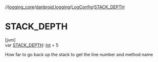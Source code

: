 //[logging_core](../../../index.md)/[danbroid.logging](../index.md)/[LogConfig](index.md)/[STACK_DEPTH](-s-t-a-c-k_-d-e-p-t-h.md)

# STACK_DEPTH

[jvm]\
var [STACK_DEPTH](-s-t-a-c-k_-d-e-p-t-h.md): [Int](https://kotlinlang.org/api/latest/jvm/stdlib/kotlin/-int/index.html) = 5

How far to go back up the stack to get the line number and method name

